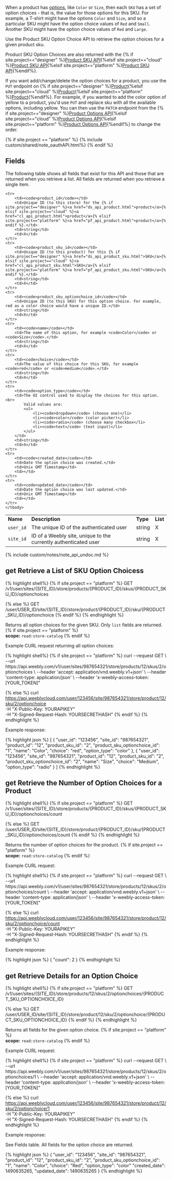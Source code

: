 When a product has [options](https://hc.weebly.com/hc/en-us/articles/227067887-Add-Selectable-Options-Like-Size-or-Color-to-a-Physical-Product), like `Color` or `Size`, then each `SKU` has a set of option choices - that is, the value for those options for this SKU. For example, a T-shirt might have the options `Color` and `Size`, and so a particular SKU might have the option choice values of `Red` and `Small`. Another SKU might have the option choice values of `Red` and `Large`.

Use the Product SKU Option Choice API to retrieve the option choices for a given product sku.

Product SKU Option Choices are also returned with the {% if site.project=="designer" %}[Product SKU API](ds_api_product_sku.html){%elsif site.project=="cloud" %}[Product SKU API](cl_api_product_sku.html){%elsif site.project=="platform" %}[Product SKU API](pf_api_product_sku.html){%endif%}.

If you want add/change/delete the option choices for a product, you use the `PUT` endpoint on {% if site.project=="designer" %}[Product](ds_api_product.html){%elsif site.project=="cloud" %}[Product](cl_api_product.html){%elsif site.project=="platform" %}[Product](pf_api_product.html){%endif%}. For example, if you wanted to add the color option of yellow to a product, you'd use `PUT` and replace sku with all the available options, including yellow. You can then use the `PATCH` endpoint from the {% if site.project=="designer" %}[Product Options API](ds_api_product_option.html){%elsif site.project=="cloud" %}[Product Options API](cl_api_product_option.html){%elsif site.project=="platform" %}[Product Options API](pf_api_product_option.html){%endif%} to change the order.

{% if site.project == "platform" %}
{% include custom/shared/note_oauthAPI.html%}
{% endif %}
<h2>Fields</h2>

The following table shows all fields that exist for this API and those that are returned when you retrieve a list. All fields are returned when you retrieve a single item.
<table>
    <tbody>
    <tr>
        <td><strong>Name</strong></td>
        <td><strong>Description</strong></td>
        <td><strong>Type</strong></td>
        <td><strong>List</strong></td>
    </tr>
    <tr>
        <td>​<code>user_id</code></td>
        <td>The unique ID of the authenticated user</td>
        <td>string</td>
        <td>X</td>
    </tr>
    <tr>
        <td><code>site_id</code></td>
        <td>ID of a Weebly site, unique to the currently authenticated user​</td>
        <td>string</td>
        <td>X</td>
    </tr>

    <tr>
        <td><code>product_id</code></td>
        <td>​​Unique ID (to this store) for the {% if site.project=="designer" %}<a href="ds_api_product.html">product</a>{% elsif site.project=="cloud" %}<a href="cl_api_product.html">product</a>{% elsif site.project=="platform" %}<a href="pf_api_product.html">product</a>{% endif %}.</td>
        <td>string</td>
        <td>X</td>
    </tr>
    <tr>
        <td><code>product_sku_id</code></td>
        <td>​​Unique ID (to this product) for this {% if site.project=="designer" %}<a href="ds_api_product_sku.html">SKU</a>{% elsif site.project=="cloud" %}<a href="cl_api_product_sku.html">SKU</a>{% elsif site.project=="platform" %}<a href="pf_api_product_sku.html">SKU</a>{% endif %}.</td>
        <td>string</td>
        <td>X</td>
    </tr>
    <tr>
        <td><code>product_sku_optionchoice_id</code></td>
        <td>Unique ID (to this SKU) for this option choice. For example, red as a color choice would have a unique ID.</td>
        <td>string</td>
        <td>X</td>
    </tr>
    <tr>
        <td><code>name</code></td>
        <td>​​The name of this option, for example <code>Color</code> or <code>Size</code>.</td>
        <td>string</td>
        <td>X</td>
    </tr>
    <tr>
        <td><code>choice</code></td>
        <td>​The value of this choice for this SKU, for example <code>red</code> or <code>medium</code>.</td>
        <td>string</td>
        <td>X</td>
    </tr>
    <tr>
        <td><code>option_type</code></td>
        <td>The UI control used to display the choices for this option. <br>
            Valid values are:
            <ul>
                <li><code>dropdown</code> (choose one)</li>
                <li><code>color</code> (color picker)</li>
                <li><code>radio</code> (choose many checkbox</li>
                <li><code>text</code> (text input)</li>
            </ul>
        </td>
        <td>string</td>
        <td>X</td>
    </tr>
    <tr>
        <td><code>created_date</code></td>
        <td>Date the option choice was created.</td>
        <td>Unix GMT Timestamp</td>
        <td></td>
    </tr>
    <tr>
        <td><code>updated_date</code></td>
        <td>Date the option choice was last updated.</td>
        <td>Unix GMT Timestamp</td>
        <td></td>
    </tr>
    </tbody>
</table>
{% include custom/notes/note_api_undoc.md %}

<h2><span class="label label-get text-uppercase">get</span> Retrieve a List of SKU Option Choicess
</h2>

{% highlight shell%}
{% if site.project == "platform" %}
GET /v1/user/sites/{SITE_ID}/store/products/{PRODUCT_ID}/skus/{PRODUCT_SKU_ID}/optionchoices

{% else %}
GET /user/USER_ID/site/{SITE_ID}/store/product/{PRODUCT_ID}/sku/{PRODUCT_SKU_ID}/optionchoice
{% endif %}
{% endhighlight %}

Returns all option choices for the given SKU. Only `list` fields are returned.
{% if site.project == "platform" %}
<br>
**scope:** `read:store-catalog`
{% endif %}

<p class="codeTitle">Example CURL request returning all option choices:</p>
{% highlight shell%}
{% if site.project == "platform" %}
curl --request GET \
--url https://api.weebly.com/v1/user/sites/987654321/store/products/12/skus/2/optionchoices \
--header 'accept: application/vnd.weebly.v1+json' \
--header 'content-type: application/json' \
--header 'x-weebly-access-token: [YOUR_TOKEN]"

{% else %}
curl https://api.weeblycloud.com/user/123456/site/987654321/store/product/12/sku/2/optionchoice \
-H "X-Public-Key: YOURAPIKEY" \
-H "X-Signed-Request-Hash: YOURSECRETHASH"
{% endif %}
{% endhighlight %}

<p class="codeTitle">Example response:</p>
{% highlight json %}
[
    {
        "user_id": "123456",
        "site_id": "987654321",
        "product_id": "12",
        "product_sku_id": "2",
        "product_sku_optionchoice_id": "1",
        "name": "Color",
        "choice": "red",
        "option_type": "color"
    },
    {
        "user_id": "123456",
        "site_id": "987654321",
        "product_id": "12",
        "product_sku_id": "2",
        "product_sku_optionchoice_id": "2",
        "name": "Size",
        "choice": "Medium",
        "option_type": "radio"
    }
]
{% endhighlight %}

<h2><span class="label label-get text-uppercase">get</span> Retrieve the Number of Option Choices for a Product</h2>

{% highlight shell%}
{% if site.project == "platform" %}
GET /v1/user/sites/{SITE_ID}/store/products/{PRODUCT_ID}/skus/{PRODUCT_SKU_ID}/optionchoices/count

{% else %}
GET /user/USER_ID/site/{SITE_ID}/store/product/{PRODUCT_ID}/sku/{PRODUCT_SKU_ID}/optionchoices/count
{% endif %}
{% endhighlight %}

Returns the number of option choices for the product.
{% if site.project == "platform" %}
<br>
**scope:** `read:store-catalog`
{% endif %}

<p class="codeTitle">Example CURL request:</p>
{% highlight shell%}
{% if site.project == "platform" %}
curl --request GET \
--url https://api.weebly.com/v1/user/sites/987654321/store/products/12/skus/2/optionchoices/count \
--header 'accept: application/vnd.weebly.v1+json' \
--header 'content-type: application/json' \
--header 'x-weebly-access-token: [YOUR_TOKEN]"

{% else %}
curl https://api.weeblycloud.com/user/123456/site/987654321/store/product/12/sku/2/optionchoice/count \
-H "X-Public-Key: YOURAPIKEY" \
-H "X-Signed-Request-Hash: YOURSECRETHASH"
{% endif %}
{% endhighlight %}

<p class="codeTitle">Example response:</p>
{% highlight json %}
{
    "count": 2
}
{% endhighlight %}

<h2><span class="label label-get text-uppercase">get</span> Retrieve Details for an Option Choice
</h2>
{% highlight shell%}
{% if site.project == "platform" %}
GET /v1/user/sites/{SITE_ID}/store/products/12/skus/2/optionchoices/{PRODUCT_SKU_OPTIONCHOICE_ID}

{% else %}
GET /user/USER_ID/site/{SITE_ID}/store/product/12/sku/2/optionchoice/{PRODUCT_SKU_OPTIONCHOICE_ID}
{% endif %}
{% endhighlight %}

Returns all fields for the given option choice.
{% if site.project == "platform" %}
<br>
**scope:** `read:store-catalog`
{% endif %}

<p class="codeTitle">Example CURL request:</p>
{% highlight shell%}
{% if site.project == "platform" %}
curl --request GET \
--url https://api.weebly.com/v1/user/sites/987654321/store/products/12/skus/2/optionchoices/1 \
--header 'accept: application/vnd.weebly.v1+json' \
--header 'content-type: application/json' \
--header 'x-weebly-access-token: [YOUR_TOKEN]"

{% else %}
curl https://api.weeblycloud.com/user/123456/site/987654321/store/product/12/sku/2/optionchoice/1 \
-H "X-Public-Key: YOURAPIKEY" \
-H "X-Signed-Request-Hash: YOURSECRETHASH"
{% endif %}
{% endhighlight %}

<p class="codeTitle">Example response:</p>
<p>See Fields table. All fields for the option choice are returned.</p>
{% highlight json %}
{
    "user_id": "123456",
    "site_id": "987654321",
    "product_id": "12",
    "product_sku_id": "2",
    "product_sku_optionchoice_id": "1",
    "name": "Color",
    "choice": "Red",
    "option_type": "color"
    "created_date": 1490635265,
    "updated_date": 1490635265
}
{% endhighlight %}
